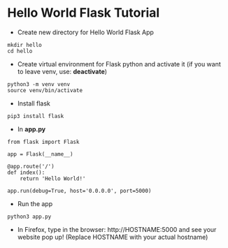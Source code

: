 
# Hello World Flask Tutorial 

- Create new directory for Hello World Flask App
```
mkdir hello
cd hello
```

- Create virtual environment for Flask python and activate it (if you want to leave venv, use: **deactivate**)

```
python3 -m venv venv
source venv/bin/activate
```

- Install flask

```
pip3 install flask
```

- In **app.py**

```
from flask import Flask
 
app = Flask(__name__)
 
@app.route('/')
def index():
    return 'Hello World!'
 
app.run(debug=True, host='0.0.0.0', port=5000)
```

- Run the app

```
python3 app.py
```

- In Firefox, type in the browser: http://HOSTNAME:5000 and see your website pop up! (Replace HOSTNAME with your actual hostname)
